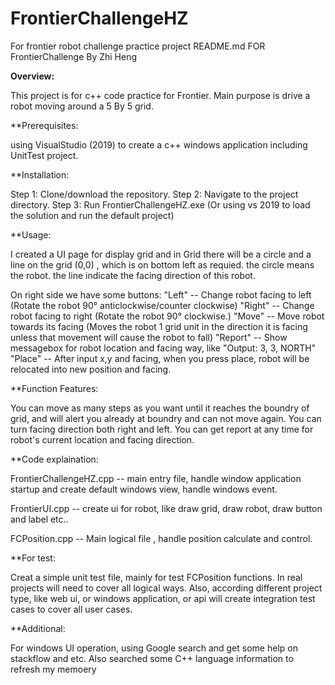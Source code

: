 # FrontierChallengeHZ
For frontier robot challenge practice project
README.md FOR FrontierChallenge By Zhi Heng

**Overview:**

This project is for c++ code practice for Frontier. Main purpose is drive a robot moving around a 5 By 5 grid.

**Prerequisites:

using VisualStudio (2019) to create a c++ windows application including UnitTest project.

**Installation:

Step 1: Clone/download the repository.
Step 2: Navigate to the project directory.
Step 3: Run FrontierChallengeHZ.exe (Or using vs 2019 to load the solution and run the default project)

**Usage:

I created a UI page for display grid and in Grid there will be a circle and a line on the grid (0,0) , which is on bottom left as requied. 
the circle means the robot.
the line indicate the facing direction of this robot.

On right side we have some buttons:
"Left" -- Change robot facing to left (Rotate the robot 90° anticlockwise/counter clockwise)
"Right" -- Change robot facing to right (Rotate the robot 90° clockwise.)
"Move" -- Move robot towards its facing (Moves the robot 1 grid unit in the direction it is facing unless that movement will cause the robot to fall)
"Report" -- Show messagebox for robot location and facing way, like "Output: 3, 3, NORTH"
"Place" -- After input x,y and facing, when you press place, robot will be relocated into new position and facing.


**Function Features:

You can move as many steps as you want until it reaches the boundry of grid, and will alert you already at boundry and can not move again.
You can turn facing direction both right and left.
You can get report at any time for robot's current location and facing direction.

**Code explaination:

FrontierChallengeHZ.cpp -- main entry file, handle window application startup and create default windows view, handle windows event.

FrontierUI.cpp -- create ui for robot, like draw grid, draw robot, draw button and label etc..

FCPosition.cpp -- Main logical file , handle position calculate and control. 



**For test:

Creat a simple unit test file, mainly for test FCPosition functions. In real projects will need to cover all logical ways.
Also, according different project type, like web ui, or windows application, or api will create integration test cases to cover all user cases.



**Additional:

For windows UI operation, using Google search and get some help on stackflow and etc. 
Also searched some C++ language information to refresh my memoery
